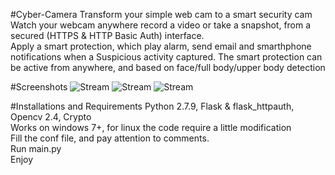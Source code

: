 #Cyber-Camera
Transform your simple web cam to a smart security cam <br>
Watch your webcam anywhere record a video or take a snapshot, from a secured (HTTPS & HTTP Basic Auth) interface. <br>
Apply a smart protection, which play alarm, send email and smarthphone notifications when a Suspicious activity captured. 
The smart protection can be active from anywhere, and based on face/full body/upper body detection 

#Screenshots
![Stream](https://github.com/amirfefer/Cyber-Camera/blob/master/static/stream.jpg) 
![Stream](https://github.com/amirfefer/Cyber-Camera/blob/master/static/online.jpg) 
![Stream](https://github.com/amirfefer/Cyber-Camera/blob/master/static/record.jpg)

#Installations and Requirements
Python 2.7.9, Flask & flask_httpauth, Opencv 2.4, Crypto <br>
Works on windows 7+, for linux the code require a little modification <br>
Fill the conf file, and pay attention to comments. <br>
Run main.py <br>
Enjoy

